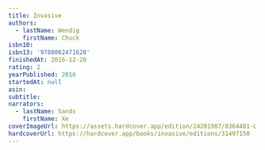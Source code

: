 ```yaml
---
title: Invasive
authors:
  - lastName: Wendig
    firstName: Chuck
isbn10:
isbn13: '9780062471628'
finishedAt: 2016-12-20
rating: 2
yearPublished: 2016
startedAt: null
asin:
subtitle:
narrators:
  - lastName: Sands
    firstName: Xe
coverImageUrl: https://assets.hardcover.app/edition/24201987/8364481-L.jpg
hardcoverUrl: https://hardcover.app/books/invasive/editions/31497150
---
```

